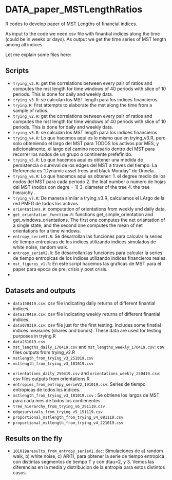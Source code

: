 # DATA_paper_MSTLengthRatios
R codes to develop paper of MST Lengths of financial indices.

As input to the code we need csv file with finantial indices along the time (could be in weeks or days). As output we get the time series of MST length among all indices.



Let me explain some files here:

## Scripts

* `trying_v2.R`: get the correlations between every pair of ratios and computes the mst length for time windows of 40 periods with slice of 10 periods. This is done for daily and weekly data.
* ``trying_v3.R``: se calculan los MST length para los indices financieros.
* `trying.R`: first attempts to elaborate the mst along the time from a sample of ratios.
* `trying_v2.R`: get the correlations between every pair of ratios and computes the mst length for time windows of 40 periods with slice of 10 periods. This is done for daily and weekly data.
* ``trying_v3.R``: se calculan los MST length para los indices financieros.
* ``trying_v4.R``: Lo que hacemos aqui es lo mismo que en trying_v3.R, pero solo obteniendo el largo del MST para TODOS los activos por MES, y adicionalmente, el largo del camino necesario dentro del MST para recorrer los nodos de un grupo o continente prefefinido.
* ``trying_v5.R``: Lo que hacemos aqui es obtener una medida de persistencia o survival  de los edges del MST a traves del tiempo. La Referencia es "Dynamic asset trees and black Monday" de Onnela.
* ``trying_v6.R``: Lo que hacemos aqui es obtener: 1. el degree medio de los nodos del MST para cada periodo 2. the leaf number o numero de hojas del MST (nodos con degre = 1) 3. diameter of the tree 4. the tree hierarchy .
* ``trying_v7.R``: De manera similar a trying_v3.R, calculamos el LArgo de la red PMFG  de todos los activos.
* `orientations.R`: computation of orientations from weekly and daily data.
* `get_orientation_function.R`: functions get_simple_orientation and get_windows_oriantations. The first one computes the net oriantation of a single state, and the second one computes the mean of net orientations for a time windows. 
* ``entropy_serieV1.R``: Se desarrollan las funciones para calcular la series de tiempo entropicas de los indices utilizando indices simulados de white noise, random walk.
* ``entropy_serieV2.R``: Se desarrollan las funciones para calcular la series de tiempo entropicas de los indices utilizando indices financieros reales.
* ``mst_figures_v1.R``: En este script hacemos las graficas de MST para el paper para epoca de pre, crisis y post crisis.
* 

## Datasets and outputs

- `data150419.csv`: csv file indicating daily returns of different finantial indices. 
- `data170419.csv`: csv file indicating weekly returns of different finantial indices. 
- `data070319.csv`: csv file just for the first testing. Includes some finatial indices measures (shares and bonds). These data are used for testing purposes in trying.R
- ``data231019.csv``
- `mst_lengths_daily_170419.csv` and `mst_lengths_weekly_170419.csv`: csv files outputs from trying_v2.R
- ``mstlength_from_trying_v3_251019.csv``
- ``mstlength_from_trying_v3_181019.csv``

* `orientations_daily_250419.csv` and `orientations_weekly_250419.csv`:  csv files outputs from orientations.R 
* ``entropies_from_entropy_serieV2_191019.csv``: Series de tiempo entropicas de todos los indices.
* ``mstlength_from_trying_v3_181019.csv`` : Se obtiene los largos de MST para cada mes de todos los contienentes.
* ``tree_hierarchy_from_trying_v6_291119.csv``
* ``edgesurvivals_from_trying_v5_151119.csv``
* ``proportional_mstlength_from_trying_v4_081119.csv``
* ``proportional_mstlength_from_trying_v4_221019.csv``



## Results on the fly

* ``101019aresults_from_entropy_serieV1.doc``: Simulaciones de a) random walk, b) white noise, c) AR(1), para obtener la serie de tiempo entropica con distintas segmentos de tiempo T y con dtau=2, y 3.  Vemos las diferencias en la media y distribucion de la entropia para estos distintos casos.